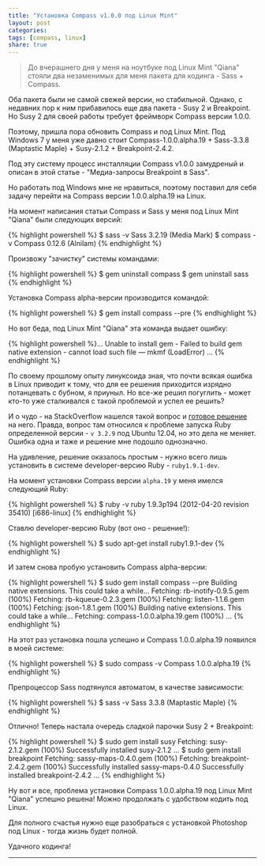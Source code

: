 ```yaml
---
title: "Установка Compass v1.0.0 под Linux Mint"
layout: post
categories:
tags: [compass, linux]
share: true
---
```


> До вчерашнего дня у меня на ноутбуке под Linux Mint "Qiana" стояли два незаменимых для меня пакета для кодинга - Sass + Compass.

Оба пакета были не самой свежей версии, но стабильной. Однако, с недавних пор к ним прибавилось еще два пакета - Susy 2 и Breakpoint. Но Susy 2 для своей работы требует фреймворк Compass версии 1.0.0.

Поэтому, пришла пора обновить Compass и под Linux Mint. Под Windows 7 у меня уже давно стоит Compass-1.0.0.alpha.19 + Sass-3.3.8 (Maptastic Maple) + Susy-2.1.2 + Breakpoint-2.4.2.

Под эту систему процесс инсталляции Compass v1.0.0 замудреный и описан в этой статье - "Медиа-запросы Breakpoint в Sass".

Но работать под Windows мне не нравиться, поэтому поставил для себя задачу перейти на Compass версии 1.0.0.alpha.19 на Linux.

На момент написания статьи Compass и Sass у меня под Linux Mint "Qiana" были следующих версий:

{% highlight powershell %}
$ sass -v
Sass 3.2.19 (Media Mark)
$ compass -v
Compass 0.12.6 (Alnilam)
{% endhighlight %}

Произвожу "зачистку" системы командами:

{% highlight powershell %}
$ gem uninstall compass
$ gem uninstall sass
{% endhighlight %}

Установка Compass alpha-версии производится командой:

{% highlight powershell %}
$ gem install compass --pre
{% endhighlight %}

Но вот беда, под Linux Mint "Qiana" эта команда выдает ошибку:

{% highlight powershell %}...
Unable to install gem - Failed to build gem native extension - cannot load such file — mkmf (LoadError)
...
{% endhighlight %}

По своему прошлому опыту линуксоида зная, что почти всякая ошибка в Linux приводит к тому, что для ее решения приходится изрядно потанцевать с бубном, я приуныл. Но все-же решил погуглить - может кто-то уже сталкивался с такой проблемой и успел ее решить?

И о чудо - на StackOverflow нашелся такой вопрос и [готовое решение][1] на него. Правда, вопрос там относился к проблеме запуска Ruby определенной версии - `v 3.2.9` под Ubuntu 12.04, но это дела не меняет. Ошибка одна и таже и решение мне подошло однозначно.

На удивление, решение оказалось простым - нужно всего лишь установить в системе developer-версию Ruby - `ruby1.9.1-dev`.

На момент установки Compass версии `alpha.19` у меня имелся следующий Ruby:

{% highlight powershell %}
$ ruby -v
ruby 1.9.3p194 (2012-04-20 revision 35410) [i686-linux]
{% endhighlight %}

Ставлю developer-версию Ruby (вот оно - решение!):

{% highlight powershell %}
$ sudo apt-get install ruby1.9.1-dev
{% endhighlight %}

И затем снова пробую установить Compass alpha-версии:

{% highlight powershell %}
$ sudo gem install compass --pre
Building native extensions.  This could take a while...
Fetching: rb-inotify-0.9.5.gem (100%)
Fetching: rb-kqueue-0.2.3.gem (100%)
Fetching: listen-1.1.6.gem (100%)
Fetching: json-1.8.1.gem (100%)
Building native extensions.  This could take a while...
Fetching: compass-1.0.0.alpha.19.gem (100%)
...
{% endhighlight %}

На этот раз установка пошла успешно и Compass 1.0.0.alpha.19 появился в моей системе:

{% highlight powershell %}
$ sudo compass -v
Compass 1.0.0.alpha.19
{% endhighlight %}

Препроцессор Sass подтянулся автоматом, в качестве зависимости:

{% highlight powershell %}
$ sass -v
Sass 3.3.8 (Maptastic Maple)
{% endhighlight %}

Отлично! Теперь настала очередь сладкой парочки Susy 2 + Breakpoint:

{% highlight powershell %}
$ sudo gem install susy
Fetching: susy-2.1.2.gem (100%)
Successfully installed susy-2.1.2
...
$ sudo gem install breakpoint
Fetching: sassy-maps-0.4.0.gem (100%)
Fetching: breakpoint-2.4.2.gem (100%)
Successfully installed sassy-maps-0.4.0
Successfully installed breakpoint-2.4.2
...
{% endhighlight %}

Ну вот и все, проблема установки Compass 1.0.0.alpha.19 под Linux Mint "Qiana" успешно решена! Можно продолжать с удобством кодить под Linux.

Для полного счастья нужно еще разобраться с установкой Photoshop под Linux - тогда жизнь будет полной.

Удачного кодинга!

---

[1]: http://stackoverflow.com/questions/18316667/failed-to-build-gem-native-extension-mkmf-loaderror-ubuntu-12-04 "StackOverflow"